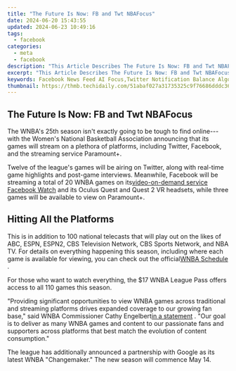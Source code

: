 ```yaml
---
title: "The Future Is Now: FB and Twt NBAFocus"
date: 2024-06-20 15:43:55
updated: 2024-06-23 10:49:16
tags:
  - facebook
categories:
  - meta
  - facebook
description: "This Article Describes The Future Is Now: FB and Twt NBAFocus"
excerpt: "This Article Describes The Future Is Now: FB and Twt NBAFocus"
keywords: Facebook News Feed AI Focus,Twitter Notification Balance Algorithm,Social Media Platforms AI Advancements,Facebook News Feed Algorithm Evolution,Twitter Engagement Optimization Techniques,Social Media AI Trends 2023,News Feed Personalization Technologies
thumbnail: https://thmb.techidaily.com/51abaf027a31735325c9f76686dddc367d5ab57a5b37d142ebd628755c0e5ec6.jpg
---
```


## The Future Is Now: FB and Twt NBAFocus

 The WNBA's 25th season isn't exactly going to be tough to find online---with the Women's National Basketball Association announcing that its games will stream on a plethora of platforms, including Twitter, Facebook, and the streaming service Paramount+.

 Twelve of the league's games will be airing on Twitter, along with real-time game highlights and post-game interviews. Meanwhile, Facebook will be streaming a total of 20 WNBA games on its[video-on-demand service Facebook Watch](https://www.makeuseof.com/tag/facebook-watch-youtube-netflix-amazon-prime/) and its Oculus Quest and Quest 2 VR headsets, while three games will be available to view on Paramount+.

## Hitting All the Platforms

 This is in addition to 100 national telecasts that will play out on the likes of ABC, ESPN, ESPN2, CBS Television Network, CBS Sports Network, and NBA TV. For details on everything happening this season, including where each game is available for viewing, you can check out the official[WNBA Schedule](https://www.wnba.com/schedule/) .

 For those who want to watch everything, the $17 WNBA League Pass offers access to all 110 games this season.

 "Providing significant opportunities to view WNBA games across traditional and streaming platforms drives expanded coverage to our growing fan base," said WNBA Commissioner Cathy Engelbert[in a statement](https://www.wnba.com/news/wnba-announces-broadcast-and-streaming-schedule-for-leagues-25th-regular-season/) . "Our goal is to deliver as many WNBA games and content to our passionate fans and supporters across platforms that best match the evolution of content consumption."

 The league has additionally announced a partnership with Google as its latest WNBA "Changemaker." The new season will commence May 14.


<ins class="adsbygoogle"
     style="display:block"
     data-ad-format="autorelaxed"
     data-ad-client="ca-pub-7571918770474297"
     data-ad-slot="1223367746"></ins>



<ins class="adsbygoogle"
     style="display:block"
     data-ad-client="ca-pub-7571918770474297"
     data-ad-slot="8358498916"
     data-ad-format="auto"
     data-full-width-responsive="true"></ins>
